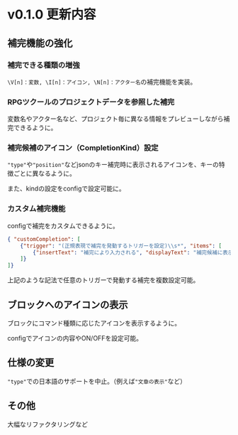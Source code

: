 # v0.1.0 更新内容
## 補完機能の強化
### 補完できる種類の増強
`\V[n]：変数, \I[n]：アイコン, \N[n]：アクター名`の補完機能を実装。

### RPGツクールのプロジェクトデータを参照した補完
変数名やアクター名など、プロジェクト毎に異なる情報をプレビューしながら補完できるように。

### 補完候補のアイコン（CompletionKind）設定
`"type"`や`"position"`などjsonのキー補完時に表示されるアイコンを、キーの特徴ごとに異なるように。

また、kindの設定をconfigで設定可能に。

### カスタム補完機能
configで補完をカスタムできるように。

```json
{ "customCompletion": [
    {"trigger": "(正規表現で補完を発動するトリガーを設定)\\s*", "items": [
        {"insertText": "補完により入力される", "displayText": "補完候補に表示される", "description": "詳細な説明", "kind": "CompletionKind"}
    ]}
]}
```

上記のような記法で任意のトリガーで発動する補完を複数設定可能。

## ブロックへのアイコンの表示
ブロックにコマンド種類に応じたアイコンを表示するように。

configでアイコンの内容やON/OFFを設定可能。

## 仕様の変更
`"type"`での日本語のサポートを中止。（例えば`"文章の表示"`など）

## その他
大幅なリファクタリングなど
